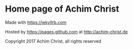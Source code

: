 # Home page of Achim Christ

Made with https://jekyllrb.com

Hosted by https://pages.github.com at http://achim-christ.de

Copyright 2017 Achim Christ, all rights reserved
